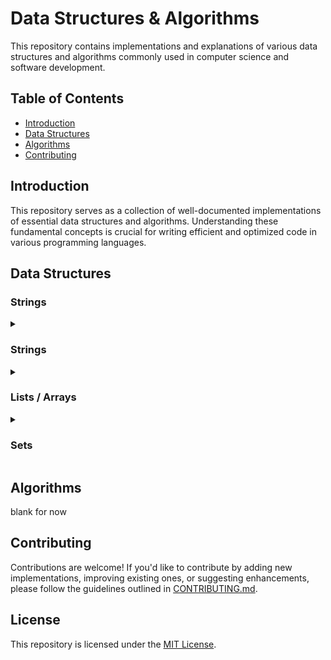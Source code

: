 # Data Structures & Algorithms

This repository contains implementations and explanations of various data structures and algorithms commonly used in computer science and software development.

## Table of Contents

- [Introduction](#introduction)
- [Data Structures](#data-structures)
- [Algorithms](#algorithms)
- [Contributing](#contributing)

## Introduction

This repository serves as a collection of well-documented implementations of essential data structures and algorithms.
Understanding these fundamental concepts is crucial for writing efficient and optimized code in various programming languages.

## Data Structures

### Strings

<details>
  <summary><h3>Strings</h3></summary>

- [Python](PYTHON/Data%20Structures/1.%20strings.py)
- [Javascript](JAVASCRIPT/Data%20Structures/1.%20Strings.js)
</details>

<details>
  <summary><h3>Lists / Arrays</h3></summary>

- [Python](PYTHON/Data%20Structures/2.%20lists.py)
- [Javascript](JAVASCRIPT/Data%20Structures/2.%20Arrays.js)
</details>

<details>
  <summary><h3>Sets</h3></summary>

- [Python](PYTHON/Data%20Structures/3.%20sets.py)
- [Javascript](JAVASCRIPT/Data%20Structures/3.%20Sets.js)
</details>

## Algorithms

blank for now

## Contributing

Contributions are welcome! If you'd like to contribute by adding new implementations, improving existing ones, or suggesting enhancements, please follow the guidelines outlined in [CONTRIBUTING.md](CONTRIBUTING.md).

## License

This repository is licensed under the [MIT License](LICENSE).
